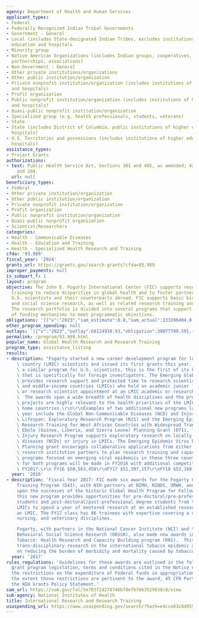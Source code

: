 ```yaml
---
agency: Department of Health and Human Services
applicant_types:
- Federal
- Federally Recognized Indian Tribal Governments
- Government - General
- Local (includes State-designated Indian Tribes, excludes institutions of higher
  education and hospitals
- Minority group
- Native American Organizations (includes Indian groups, cooperatives, corporations,
  partnerships, associations)
- Non-Government - General
- Other private institutions/organizations
- Other public institution/organization
- Private nonprofit institution/organization (includes institutions of higher education
  and hospitals)
- Profit organization
- Public nonprofit institution/organization (includes institutions of higher education
  and hospitals)
- Quasi-public nonprofit institution/organization
- Specialized group (e.g. health professionals, students, veterans)
- State
- State (includes District of Columbia, public institutions of higher education and
  hospitals)
- U.S. Territories and possessions (includes institutions of higher education and
  hospitals)
assistance_types:
- Project Grants
authorizations:
- text: Public Health Service Act, Sections 301 and 405, as amended; 42 U.S.C. 241
    and 284.
  url: null
beneficiary_types:
- Federal
- Other private institution/organization
- Other public institution/organization
- Private nonprofit institution/organization
- Profit organization
- Public nonprofit institution/organization
- Quasi-public nonprofit organization
- Scientist/Researchers
categories:
- Health - Communicable Diseases
- Health - Education and Training
- Health - Specialized Health Research and Training
cfda: '93.989'
fiscal_year: '2024'
grants_url: https://grants.gov/search-grants?cfda=93.989
improper_payments: null
is_subpart_f: 1
layout: program
objective: The John E. Fogarty International Center (FIC) supports research and research
  training to reduce disparities in global health and to foster partnerships between
  U.S. scientists and their counterparts abroad. FIC supports basic biological, behavioral,
  and social science research, as well as related research training and career development.
  The research portfolio is divided into several programs that support a wide variety
  of funding mechanisms to meet programmatic objectives.
obligations: '[{"x":"2023","sam_estimate":0.0,"sam_actual":133206404.0,"usa_spending_actual":68755372.4},{"x":"2024","sam_estimate":0.0,"sam_actual":134538468.0,"usa_spending_actual":65100286.75},{"x":"2025","sam_estimate":0.0,"sam_actual":69000000.0,"usa_spending_actual":23786974.72}]'
other_program_spending: null
outlays: '[{"x":"2023","outlay":68124938.93,"obligation":30077790.59},{"x":"2024","outlay":15705543.63,"obligation":14637347.85},{"x":"2025","outlay":308024.94,"obligation":512474.59}]'
permalink: /program/93.989.html
popular_name: Global Health Research and Research Training
program_type: assistance_listing
results:
- description: "Fogarty started a new career development program for low- and middle-income\
    \ country (LMIC) scientists and issued its first grants this year. While FIC has\
    \ a similar program for U.S. scientists, this is the first of its kind at NIH\
    \ that is specifically for foreign investigators. The Emerging Global Leader Award\
    \ provides research support and protected time to research scientists from low-\
    \ and middle-income countries (LMICs) who hold an academic junior faculty position\
    \ or research scientist appointment at an LMIC academic or research institution.\
    \  The awards span a wide breadth of health disciplines and the proposed research\
    \ projects are highly relevant to the health priorities of the LMIC scientists’\
    \ home countries.\r\n\r\nExamples of two additional new programs launched this\
    \ year include the Global Non-Communicable Diseases (NCD) and Injury Across the\
    \ Lifespan: Exploratory Research Program (R21) and the Emerging Epidemic Virus\
    \ Research Training for West African Countries with Widespread Transmission of\
    \ Ebola (Guinea, Liberia, and Sierra Leone) Planning Grant (D71). The NCD and\
    \ Injury Research Program supports exploratory research on locally relevant non-communicable\
    \ diseases (NCDs) or injury in LMICs. The Emerging Epidemic Virus Research Training\
    \ Planning grant encourages collaborative applications from either U.S. or African\
    \ research institution partners to plan research training and capacity building\
    \ programs focused on emerging viral epidemics in these three countries. Awards\
    \ for both programs will be made in FY2016 with additional competition cycle in\
    \ FY2017.\r\n FY16 $50,563,458\r\nFY17 $51,397,157\r\nFY18 $52,168,108"
  year: '2016'
- description: 'Fiscal Year 2017: FIC made six awards for the Fogarty Global Health
    Training Program (D43), with NIH partners at NIMH, NINDS, ORWH, and NHLBI. Built
    upon the successes of the historic Global Health Program for Fellows and Scholars,
    this new program provides opportunities for pre-doctoral/pre-professional degree
    students and post-doctoral/post-professional degree students from the U.S. and
    LMICs to spend a year of mentored research at an established research site in
    an LMIC. The FY17 class has 86 trainees with expertise covering a range of medical,
    nursing, and veterinary disciplines.

    Fogarty, with partners in the National Cancer Institute (NCI) and the Office of
    Behavioral Social Science Research (OBSSR), also made new awards in its International
    Tobacco: Health Research and Capacity Building program (R01).  This program supports
    trans-disciplinary research on the international tobacco epidemic and focuses
    on reducing the burden of morbidity and mortality caused by tobacco use in LMICs.'
  year: '2017'
rules_regulations: 'Guidelines for these awards are outlined in the following: the
  grant program legislation, terms and conditions cited in the Notice of Grant Award;
  the restrictions on the expenditure of Federal funds in appropriations acts, to
  the extent those restrictions are pertinent to the award, 45 CFR Part 75 , as applicable;  and
  the NIH Grants Policy Statement.'
sam_url: https://sam.gov/fal/5e703f2d278746bf8efb7663529038c8/view
sub-agency: National Institutes of Health
title: International Research and Research Training
usaspending_url: https://www.usaspending.gov/search/?hash=e4cce03c8d955ab19290609bed95b50b
---
```

